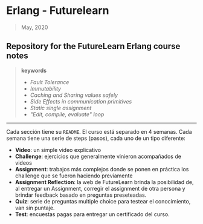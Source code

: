 # Erlang - Futurelearn

> May, 2020

## Repository for the FutureLearn Erlang course notes

> **keywords**
>
> + *Fault Tolerance*
> + *Immutability*
> + *Caching and Sharing values safely*
> + *Side Effects in communication primitives*
> + *Static single assignment*
> + *"Edit, compile, evaluate" loop*

---

Cada sección tiene su `README`. El curso está separado en 4 semanas. Cada semana tiene una serie de steps (pasos), cada uno de un tipo diferente:

+ **Video**: un simple video explicativo
+ **Challenge**: ejercicios que generalmente vinieron acompañados de videos
+ **Assignment**: trabajos más complejos donde se ponen en práctica los challenge que se fueron haciendo previamente
+ **Assignment Reflection**: la web de FutureLearn brinda la posibilidad de, al entregar un Assignment, corregir el assignment de otra persona y brindar feedback basado en preguntas preseteadas.
+ **Quiz**: serie de preguntas multiple choice para testear el conocimiento, van sin puntaje.
+ **Test**: encuestas pagas para entregar un certificado del curso.
